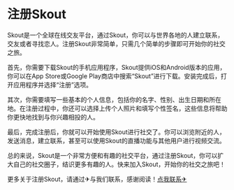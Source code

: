 # 注册Skout

Skout是一个全球在线交友平台，通过Skout，你可以与世界各地的人建立联系，交友或者寻找恋人。注册Skout非常简单，只需几个简单的步骤即可开始你的社交之旅。

首先，你需要下载Skout的手机应用程序，Skout提供iOS和Android版本的应用，你可以在App Store或Google Play商店中搜索“Skout”进行下载。安装完成后，打开应用程序并选择“注册”选项。

其次，你需要填写一些基本的个人信息，包括你的名字、性别、出生日期和所在地。在注册过程中，你还可以选择上传个人照片和填写个性签名，这些信息将帮助你更快地找到与你兴趣相投的人。

最后，完成注册后，你就可以开始使用Skout进行社交了。你可以浏览附近的人，发送消息，建立联系，甚至可以使用Skout的直播功能与其他用户进行视频交流。

总的来说，Skout是一个非常方便和有趣的社交平台，通过注册Skout，你可以扩大自己的社交圈子，结识更多有趣的人。快来加入Skout，开始你的社交之旅吧！

更多关于注册Skout，请通过✈与我们联系，感谢阅读！[点我联系✈](https://www.G208.com)
